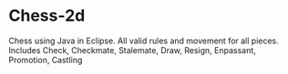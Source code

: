 # Chess-2d
Chess using Java in Eclipse. All valid rules and movement for all pieces. Includes Check, Checkmate, Stalemate, Draw, Resign, Enpassant, Promotion, Castling
